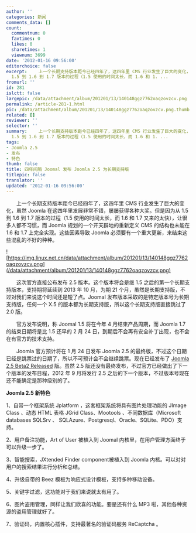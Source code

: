 ```yaml
---
author: ''
categories: 新闻
comments_data: []
count:
  commentnum: 0
  favtimes: 0
  likes: 0
  sharetimes: 1
  viewnum: 3699
date: '2012-01-16 09:56:00'
editorchoice: false
excerpt: 　　上一个长期支持版本距今已经四年了，这四年里 CMS 行业发生了巨大的变化，虽然 Joomla 在这四年里发展非常不错，屡屡获得各种大奖。但是因为从
  1.5 到 1.6 到 1.7 版本的过程（1.5 使用的时间太长，而 1.6 和 1. ...
fromurl: ''
id: 281
islctt: false
largepic: /data/attachment/album/201201/13/140148ggz7762oaqzovzcv.png
permalink: /article-281-1.html
pic: /data/attachment/album/201201/13/140148ggz7762oaqzovzcv.png.thumb.jpg
related: []
reviewer: ''
selector: ''
summary: 　　上一个长期支持版本距今已经四年了，这四年里 CMS 行业发生了巨大的变化，虽然 Joomla 在这四年里发展非常不错，屡屡获得各种大奖。但是因为从
  1.5 到 1.6 到 1.7 版本的过程（1.5 使用的时间太长，而 1.6 和 1. ...
tags:
- Joomla 2.5
- 发布
- 特色
thumb: false
title: 四年间隔 Joomal 发布 Joomla 2.5 为长期支持版
titlepic: false
translator: ''
updated: '2012-01-16 09:56:00'
---
```


　　上一个长期支持版本距今已经四年了，这四年里 CMS 行业发生了巨大的变化，虽然 Joomla 在这四年里发展非常不错，屡屡获得各种大奖。但是因为从 1.5 到 1.6 到 1.7 版本的过程（1.5 使用的时间太长，而 1.6 和 1.7 又来的太快），让很多人都不习惯，而 Joomla 规划的一个开天辟地的重新定义 CMS 的结构也未能在 1.6 和 1.7 上完全实现。这些因素导致 Joomla 必须要有一个重大更新，来结束这些混乱的不好的种种。


![https://img.linux.net.cn/data/attachment/album/201201/13/140148ggz7762oaqzovzcv.png](/data/attachment/album/201201/13/140148ggz7762oaqzovzcv.png)


　　这次官方直接公布发布 2.5 版本。这个版本将会是继 1.5 之后的第一个长期支持版本，支持期将延续到 2013 年 10 月，为期 21 个月，虽然是长期支持版，不过对我们来说这个时间还是短了点。Joomal 发布版本采取的是特定版本号为长期支持版，任何一个 X.5 的版本都为长期支持版，所以这个长期支持版直接跳过了 2.0 版。


　　官方发布说明，称 Joomal 1.5 将在今年 4 月结束产品周期，而 Joomla 1.7 的结束日期将是比 1.5 还早的 2 月 24 日，到期后不会再有安全补丁出现，也不会在有官方的技术支持。


　　Joomla 官方预计将在 1 月 24 日发布 Joomla 2.5 的最终版，不过这个日期已经是跳票过的日期了，所以不可预计会不会继续跳票。现在已经发布了 [Joomla 2.5 Beta2 Released](http://www.joomla.org/announcements/general-news/5400-joomla-25-beta2-released.html) 版。虽然 2.5 版还没有最终发布，不过官方已经做出了下一个版本的发布日程，2012 年 9 月将发行 2.5 之后的下一个版本，不过版本号现在还不能确定是那种级别的了。


**Joomla 2.5 新特色**


1、自带一个框架系统 Jplatform ，这套框架系统将具有图片处理功能的 JImage Class 、动态 HTML 表格 JGrid Class、Mootools 、不同数据库（Microsoft databases SQLSrv 、 SQLAzure、Postgresql、Oracle、SQLite、PDO）支持。


2、用户备注功能，Art of User 被植入到 Joomal 内核里，在用户管理方面终于可以升级一步了。


3、智能搜索，JXtended Finder component被植入到 Joomla 内核。可以对对用户的搜索结果进行分析和总结。


4、升级自带的 Beez 模板为响应式设计模板，支持多种移动设备。


5、关键字过滤，这功能对于我们来说就太有用了。


6、图片盗用管理，同样让我们欣喜的功能。要是还有什么 MP3 啦，其他各种资源的盗用管理就好了。


7、验证码，内置核心插件，支持最著名的验证码服务 ReCaptcha 。
